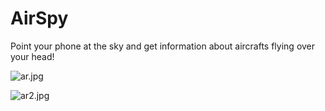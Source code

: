 # AirSpy #

Point your phone at the sky and get information about aircrafts flying over your head!

![ar.jpg](https://bitbucket.org/repo/Lnyo5E/images/1548996287-ar.jpg)





![ar2.jpg](https://bitbucket.org/repo/Lnyo5E/images/1326171001-ar2.jpg)